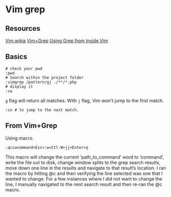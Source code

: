 # Vim grep

## Resources
[Vim.wikia](http://vim.wikia.com/wiki/Find_in_files_within_Vim)
[Vim+Grep](http://lostechies.com/derickbailey/2010/05/11/vim-grep-find-all-occurrences-of-text-in-your-project/)
[Using Grep from Inside Vim](http://java.dzone.com/articles/using-grep-inside-vim)

## Basics

    # check your pwd
    :pwd
    # Search within the project folder 
    :vimgrep /pattern/gj ./**/*.php
    # display it
    :cw

`g` flag will return all matches. With `j` flag, Vim won't jump to the first match. 

    :cn # to jump to the next match.



## From Vim+Grep
Using macro.

    :qccwcommand<Esc>:w<Ctl-W>jj<Enter>q

This macro will change the current ‘path_to_command’ word to ‘command’, write the file out to disk, change window splits to the grep search results, move down one line in the results and navigate to that result’s location. I ran the macro by hitting @c and then verifying the line selected was one that I wanted to change. For a few instances where I did not want to change the line, I manually navigated to the next search result and then re-ran the @c macro.

